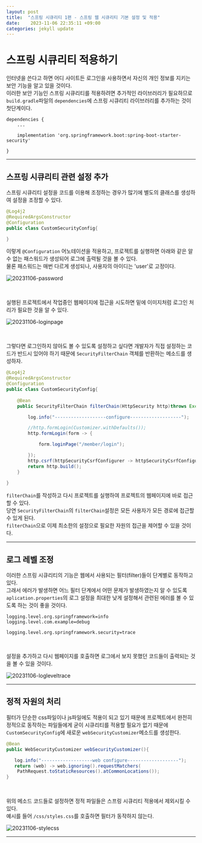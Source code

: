 ```yaml
---
layout: post
title:  "스프링 시큐리티 1편 - 스프링 웹 시큐리티 기본 설정 및 적용" 
date:    2023-11-06 22:35:11 +09:00
categories: jekyll update
---
```


스프링 시큐리티 적용하기
=============

인터넷을 쓴다고 하면 어디 사이트든 로그인을 사용하면서 자신의 개인 정보를 지키는 보안 기능을 알고 있을 것이다.<br>
이러한 보안 기능인 스프링 시큐리티를 적용하려면 추가적인 라이브러리가 필요하므로 ```build.gradle```파일의 ```dependencies```에 스프링 시큐리티 라이브러리를 추가하는 것이 첫단계이다.<br>


```
dependencies {
    ...

    implementation 'org.springframework.boot:spring-boot-starter-security'

}
```
---------------------------------------

스프링 시큐리티 관련 설정 추가
-------------

스프링 시큐리티 설정을 코드를 이용해 조정하는 경우가 많기에 별도의 클래스를 생성하여 설정을 조정할 수 있다.<br> 

```java
@Log4j2
@RequiredArgsConstructor
@Configuration
public class CustomSecurityConfig{

}
```

이렇게 ```@Configuration``` 어노테이션을 적용하고, 프로젝트를 실행하면 아래와 같은 알 수 없는 패스워드가 생성되어 로그에 출력될 것을 볼 수 있다.<br>
물론 패스워드는 매번 다르게 생성되나, 사용자의 아이디는 'user'로 고정이다.<br>

![20231106-password](https://github.com/jiuseu/hyuntrace0915.github.io/assets/109057859/62ebe40f-db94-4a10-bbc6-d3222e73e194)

<br>


실행된 프로젝트에서 작업중인 웹페이지에 접근을 시도하면 밑에 이미지처럼 로그인 처리가 필요한 것을 알 수 있다.<br>

![20231106-loginpage](https://github.com/jiuseu/hyuntrace0915.github.io/assets/109057859/d8a7197b-cbfb-4391-ab33-f8b91b2be477)

<br> 


그렇다면 로그인하지 않아도 볼 수 있도록 설정하고 싶다면 개발자가 직접 설정하는 코드가 반드시 있어야 하기 때문에 ```SecurityFilterChain``` 객체를 반환하는 메소드를 생성하자.<br>

```java
@Log4j2
@RequiredArgsConstructor
@Configuration
public class CustomSecurityConfig{
    
    @Bean
    public SecurityFilterChain filterChain(HttpSecurity http)throws Exception{

        log.info("-------------------configure-------------------");

        //http.formLogin(Customizer.withDefaults());
        http.formLogin(form -> {

            form.loginPage("/member/login");

        });
        http.csrf(httpSecurityCsrfConfigurer -> httpSecurityCsrfConfigurer.disable());
        return http.build();
    }
    
}

``` 

```filterChain```를 작성하고 다시 프로젝트를 실행하여 프로젝트의 웹페이지에 바로 접근할 수 있다.<br>
당연 ```SecurityFilterChain```의 ```filterChain```설정은 모든 사용자가 모든 경로에 접근할 수 있게 된다.<br>
```filterChain```으로 이제 최소한의 설정으로 필요한 자원의 접근을 제어할 수 있을 것이다.<br>

---------------------------------------

로그 레벨 조정
-------------

이러한 스프링 시큐리티의 기능은 웹에서 사용되는 필터(filter)들이 단계별로 동작하고 있다.<br>
그래서 에러가 발생하면 어느 필터 단계에서 어떤 문제가 발생하였는지 알 수 있도록 ```aplication.properties```의 로그 설정을 최대한 낮게 설정해서 관련된 에러를 볼 수 있도록 하는 것이 좋을 것이다.<br> 

```
logging.level.org.springframework=info
logging.level.com.example=debug

logging.level.org.springframework.security=trace
```

<br>

설정을 추가하고 다시 웹페이지를 호출하면 로그에서 보지 못했던 코드들이 출력되는 것을 볼 수 있을 것이다.<br>

![20231106-logleveltrace](https://github.com/jiuseu/hyuntrace0915.github.io/assets/109057859/e1dc981b-143e-470b-96fa-3a3fc9e2a3d9) <br>

---------------------------------------

정적 자원의 처리
-------------

필터가 단순한 css파일이나 js파일에도 적용이 되고 있기 때문에 프로젝트에서 완전히 정적으로 동작하는 파일들에게 굳이 시큐리티를 적용할 필요가 없기 때문에 ```CustomSecurityConfig```에 새로운 ```webSecurityCustomizer```메소드를 생성한다. <br>

```java
@Bean
public WebSecurityCustomizer webSecurityCustomizer(){

   log.info("-------------------web configure-------------------");
   return (web) -> web.ignoring().requestMatchers(
    PathRequest.toStaticResources().atCommonLocations());
}
```

<br>

위의 메소드 코드들로 설정하면 정적 파일들은 스프링 시큐리티 적용에서 제외시킬 수 있다.<br>
예시를 들어 ```/css/styles.css```를 호출하면 필터가 동작하지 않는다.<br>

![20231106-stylecss](https://github.com/jiuseu/hyuntrace0915.github.io/assets/109057859/2e2aa5e3-fca4-4d36-a698-cd3dcdbdf003)


---------------------------------------



[jekyll-docs]: https://jekyllrb.com/docs/home
[jekyll-gh]:   https://github.com/jekyll/jekyll
[jekyll-talk]: https://talk.jekyllrb.com/
